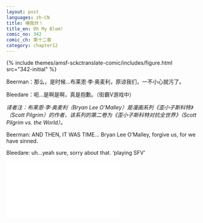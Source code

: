 ```yaml
---
layout: post
languages: zh-CN
title: 噢我炸！
title_en: Oh My Blom!
comic_no: 342
comic_ch: 第十二章
category: chapter12
---
```

{% include themes/amsf-sckctranslate-comic/includes/figure.html src="342-initial" %}

Beerman：那么，是时候…布莱恩·李·奥麦利，原谅我们，一不小心就污了。

Bleedare：呃…是啊是啊，真是抱歉。（街霸V游戏中）

_译者注：布莱恩·李·奥麦利（Bryan Lee O'Malley）是漫画系列《歪小子斯科特》（Scott Pilgrim）的作者，该系列的第二卷为《歪小子斯科特对抗全世界》（Scott Pilgrim vs. the World）。_

Beerman: AND THEN, IT WAS TIME…   Bryan Lee O’Malley, forgive us, for we have sinned.

Bleedare: uh…yeah sure, sorry about that. ‘playing SFV’

<div class="video-wrapper"><iframe src="//player.bilibili.com/player.html?aid=18467920&cid=30137546&page=1" scrolling="no" border="0" frameborder="no" framespacing="0" allowfullscreen="true"> </iframe></div>
